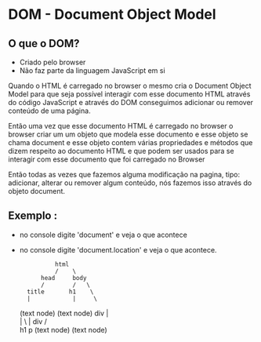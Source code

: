 # DOM - Document Object Model
## O que o DOM?
- Criado pelo browser
- Não faz parte da linguagem JavaScript em si
<p> Quando o HTML é carregado no browser o mesmo cria o Document Object Model para que seja possível interagir com esse documento HTML através do código JavaScript e através do DOM conseguimos adicionar ou remover conteúdo de uma página.</p>

<p>Então uma vez que esse documento HTML é carregado no browser o browser criar um um objeto que modela esse documento e esse objeto se chama document e esse objeto contem várias propriedades e métodos que dizem respeito ao documento HTML e que podem ser usados para se interagir com esse documento que foi carregado no Browser</p>

<p>Então todas as vezes que fazemos alguma modificação na pagina, tipo: adicionar, alterar ou remover algum conteúdo, nós fazemos isso através do objeto document.</p>

## Exemplo :
- no console digite 'document' e veja o que acontece
- no console digite 'document.location' e veja o que acontece.

                html
                /    \
            head     body
            /        /   \
        title       h1    \
        |            |     \ 
    (text node) (text node) div 
                            |   \
                            |    \ 
                            |    div
                           /\
                          h1 p
                (text node) (text node)